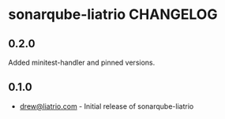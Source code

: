 sonarqube-liatrio CHANGELOG
=========================

0.2.0
-----
Added minitest-handler and pinned versions.

0.1.0
-----
- drew@liatrio.com - Initial release of sonarqube-liatrio

